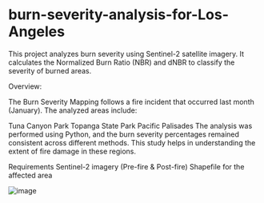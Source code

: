 # burn-severity-analysis-for-Los-Angeles

This project analyzes burn severity using Sentinel-2 satellite imagery. It calculates the Normalized Burn Ratio (NBR) and dNBR to classify the severity of burned areas.

Overview:

The Burn Severity Mapping follows a fire incident that occurred last month (January). The analyzed areas include:

Tuna Canyon Park
Topanga State Park
Pacific Palisades
The analysis was performed using Python, and the burn severity percentages remained consistent across different methods. This study helps in understanding the extent of fire damage in these regions.

Requirements
Sentinel-2 imagery (Pre-fire & Post-fire)
Shapefile for the affected area




![image](https://github.com/user-attachments/assets/5ad509f6-adf4-497e-a3c6-509d0f95f592)
